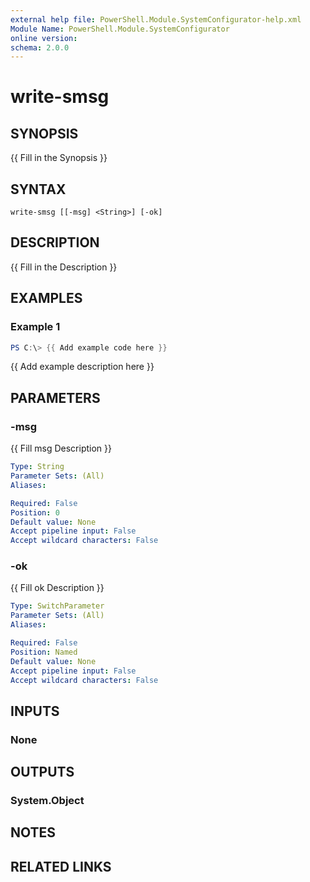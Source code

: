 ```yaml
---
external help file: PowerShell.Module.SystemConfigurator-help.xml
Module Name: PowerShell.Module.SystemConfigurator
online version:
schema: 2.0.0
---
```


# write-smsg

## SYNOPSIS
{{ Fill in the Synopsis }}

## SYNTAX

```
write-smsg [[-msg] <String>] [-ok]
```

## DESCRIPTION
{{ Fill in the Description }}

## EXAMPLES

### Example 1
```powershell
PS C:\> {{ Add example code here }}
```

{{ Add example description here }}

## PARAMETERS

### -msg
{{ Fill msg Description }}

```yaml
Type: String
Parameter Sets: (All)
Aliases:

Required: False
Position: 0
Default value: None
Accept pipeline input: False
Accept wildcard characters: False
```

### -ok
{{ Fill ok Description }}

```yaml
Type: SwitchParameter
Parameter Sets: (All)
Aliases:

Required: False
Position: Named
Default value: None
Accept pipeline input: False
Accept wildcard characters: False
```

## INPUTS

### None

## OUTPUTS

### System.Object
## NOTES

## RELATED LINKS
